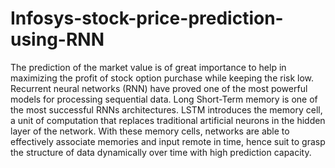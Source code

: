 # Infosys-stock-price-prediction-using-RNN
The prediction of the market value is of great importance to help in maximizing the profit of stock option purchase while keeping the risk low. Recurrent neural networks (RNN) have proved one of the most powerful models for processing sequential data. Long Short-Term memory is one of the most successful RNNs architectures. LSTM introduces the memory cell, a unit of computation that replaces traditional artificial neurons in the hidden layer of the network. With these memory cells, networks are able to effectively associate memories and input remote in time, hence suit to grasp the structure of data dynamically over time with high prediction capacity.
